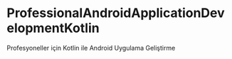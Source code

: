 # ProfessionalAndroidApplicationDevelopmentKotlin
Profesyoneller için  Kotlin ile Android Uygulama Geliştirme
